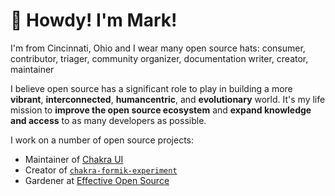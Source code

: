 # 👋 Howdy! I'm Mark!

I'm from Cincinnati, Ohio and I wear many open source hats: consumer,
contributor, triager, community organizer, documentation writer, creator,
maintainer

I believe open source has a significant role to play in building a more
**vibrant**, **interconnected**, **humancentric**, and **evolutionary** world.
It's my life mission to **improve the open source ecosystem** and **expand
knowledge and access** to as many developers as possible.

I work on a number of open source projects:

- Maintainer of [Chakra UI](https://chakra-ui.com/)
- Creator of
  [`chakra-formik-experiment`](https://github.com/with-heart/chakra-formik-experiment)
- Gardener at [Effective Open Source](https://effectiveopensource.dev/)
